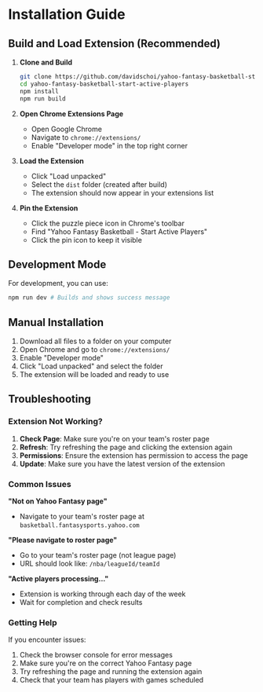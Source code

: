 # Installation Guide

## Build and Load Extension (Recommended)

1. **Clone and Build**

   ```bash
   git clone https://github.com/davidschoi/yahoo-fantasy-basketball-start-active-players.git
   cd yahoo-fantasy-basketball-start-active-players
   npm install
   npm run build
   ```

2. **Open Chrome Extensions Page**
   - Open Google Chrome
   - Navigate to `chrome://extensions/`
   - Enable "Developer mode" in the top right corner

3. **Load the Extension**
   - Click "Load unpacked"
   - Select the `dist` folder (created after build)
   - The extension should now appear in your extensions list

4. **Pin the Extension**
   - Click the puzzle piece icon in Chrome's toolbar
   - Find "Yahoo Fantasy Basketball - Start Active Players"
   - Click the pin icon to keep it visible

## Development Mode

For development, you can use:

```bash
npm run dev # Builds and shows success message
```

## Manual Installation

1. Download all files to a folder on your computer
2. Open Chrome and go to `chrome://extensions/`
3. Enable "Developer mode"
4. Click "Load unpacked" and select the folder
5. The extension will be loaded and ready to use

## Troubleshooting

### Extension Not Working?

1. **Check Page**: Make sure you're on your team's roster page
2. **Refresh**: Try refreshing the page and clicking the extension again
3. **Permissions**: Ensure the extension has permission to access the page
4. **Update**: Make sure you have the latest version of the extension

### Common Issues

**"Not on Yahoo Fantasy page"**

- Navigate to your team's roster page at `basketball.fantasysports.yahoo.com`

**"Please navigate to roster page"**

- Go to your team's roster page (not league page)
- URL should look like: `/nba/leagueId/teamId`

**"Active players processing..."**

- Extension is working through each day of the week
- Wait for completion and check results

### Getting Help

If you encounter issues:

1. Check the browser console for error messages
2. Make sure you're on the correct Yahoo Fantasy page
3. Try refreshing the page and running the extension again
4. Check that your team has players with games scheduled